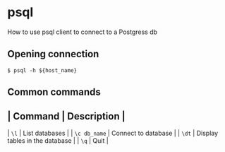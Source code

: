 # psql

How to use psql client to connect to a Postgress db

## Opening connection

```
$ psql -h ${host_name}
```

## Common commands

| Command       | Description                       |
-----------------------------------------------------
| `\l`          | List databases                    |
| `\c db_name`  | Connect to database               |
| `\dt`         | Display tables in the database    |
| `\q`          | Quit                              |
